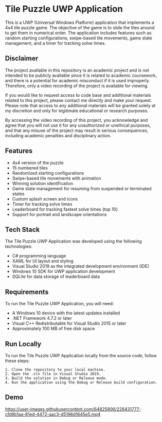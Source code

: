 
# Tile Puzzle UWP Application

This is a UWP (Universal Windows Platform) application that implements a 4x4 tile puzzle game. The objective of the game is to slide the tiles around to get them in numerical order. The application includes features such as random starting configurations, swipe-based tile movements, game state management, and a timer for tracking solve times.

##  Disclaimer

The project available in this repository is an academic project and is not intended to be publicly available since it is related to academic coursework, and there is a potential for academic misconduct if it is used improperly. Therefore, only a video recording of the project is available for viewing.

If you would like to request access to code base and additional materials related to this project, please contact me directly and make your request. Please note that access to any additional materials will be granted solely at my discretion and only for legitimate educational or research purposes.

By accessing the video recording of this project, you acknowledge and agree that you will not use it for any unauthorized or unethical purposes, and that any misuse of the project may result in serious consequences, including academic penalties and disciplinary action.
## Features

- 4x4 version of the puzzle
- 15 numbered tiles
- Randomized starting configurations
- Swipe-based tile movements with animation
- Winning solution identification
- Game state management for resuming from suspended or terminated states
- Custom splash screen and icons
- Timer for tracking solve times
- Leaderboard for tracking fastest solve times (top 10)
- Support for portrait and landscape orientations
## Tech Stack

The Tile Puzzle UWP Application was developed using the following technologies:

- C# programming language
- XAML for UI layout and styling
- Visual Studio 2019 as the integrated development environment (IDE)
- Windows 10 SDK for UWP application development
- SQLite for data storage of leaderboard data


## Requirements

To run the Tile Puzzle UWP Application, you will need:

- A Windows 10 device with the latest updates installed
- .NET Framework 4.7.2 or later
- Visual C++ Redistributable for Visual Studio 2015 or later
- Approximately 100 MB of free disk space
## Run Locally

To run the Tile Puzzle UWP Application locally from the source code, follow these steps:

	1. Clone the repository to your local machine.
	2. Open the .sln file in Visual Studio 2019.
	3. Build the solution in Debug or Release mode.
	4. Run the application using the Debug or Release build configuration.


## Demo

https://user-images.githubusercontent.com/64825806/226431777-cfd9b1aa-81ed-4472-aac3-d5196d1645e5.mp4


